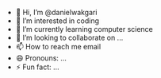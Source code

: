 - 👋 Hi, I’m @danielwakgari
- 👀 I’m interested in coding
- 🌱 I’m currently learning computer science
- 💞️ I’m looking to collaborate on ...
- 📫 How to reach me email
- 😄 Pronouns: ...
- ⚡ Fun fact: ...

<!---
danielwakgari/danielwakgari is a ✨ special ✨ repository because its `README.md` (this file) appears on your GitHub profile.
You can click the Preview link to take a look at your changes.
--->
